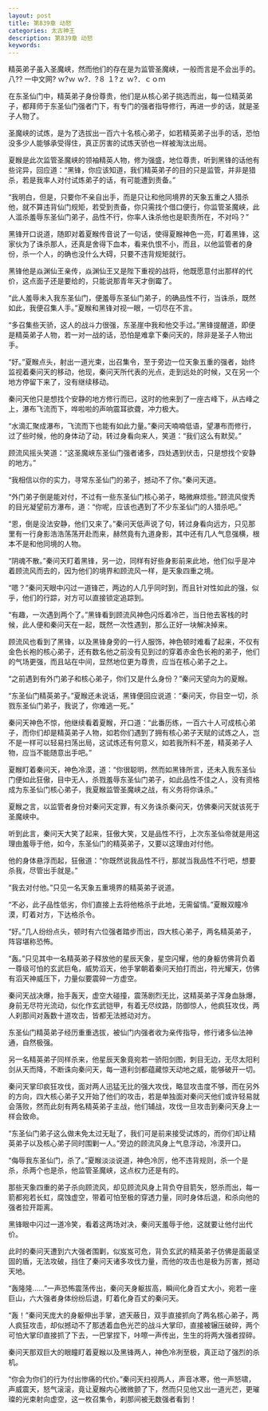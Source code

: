 ```yaml
---
layout: post
title: 第839章 动怒
categories: 太古神王
description: 第839章 动怒
keywords:
---
```


精英弟子虽入圣魔峡，然而他们的存在是为监管圣魔峡，一般而言是不会出手的。八?? 一中文网?  ｗ?ｗ ｗ?．?８ １?ｚ ｗ?．ｃｏｍ

在东圣仙门中，精英弟子身份尊贵，他们是从核心弟子挑选而出，每一位精英弟子，都拜师于东圣仙门强者门下，有专门的强者指导修行，再进一步的话，就是圣子人物了。

圣魔峡的试炼，是为了选拔出一百六十名核心弟子，如若精英弟子出手的话，恐怕没多少人能够承受得住，真正厉害的试炼天骄也一样被淘汰出局。

夏睺是此次监管圣魔峡的领袖精英人物，修为强盛，地位尊贵，听到黑锋的话他有些诧异，回应道：“黑锋，你应该知道，我们精英弟子的目的只是监管，并非是猎杀，若是我率人对付试炼弟子的话，有可能遭到责备。”

“我明白，但是，只要你不亲自出手，而是只让和他同境界的天象五重之人猎杀他，就不算违背仙门规矩，若受到责备，你只需找个借口便行，你监管圣魔峡，此人滥杀羞辱东圣仙门弟子，品性不行，你率人诛杀他也是职责所在，不对吗？”

黑锋开口说道，随即对着夏睺传音说了一句话，使得夏睺神色一亮，盯着黑锋，这家伙为了诛杀那人，还真是舍得下血本，看来仇恨不小，而且，以他监管者的身份，杀一个人，的确也没什么大碍，只要不违背规矩就行。

黑锋他是焱渊仙王亲传，焱渊仙王又是陛下重视的战将，他既愿意付出那样的代价，这点面子还是要给的，只能说那青年天才倒霉了。

“此人羞辱未入我东圣仙门，便羞辱东圣仙门弟子，的确品性不行，当诛杀，既然如此，我便召集人手。”夏睺和黑锋对视一眼，一切尽在不言。

“多召集些天骄，这人的战斗力很强，东圣崖中我和他交手过。”黑锋提醒道，即便是精英弟子人物，若一对一战的话，恐怕是难拿下秦问天的，除非是圣子人物出手。

“好。”夏睺点头，射出一道光束，出召集令，至于旁边一位天象五重的强者，始终监视着秦问天的移动，他现，秦问天所代表的光点，走到远处的时候，又在另一个地方停留下来了，没有继续移动。

秦问天他只是想找个安静的地方修行而已，这时的他来到了一座古峰下，从古峰之上，瀑布飞流而下，哗啦啦的声响震耳欲聋，冲力极大。

“水滴汇聚成瀑布，飞流而下也能有如此力量。”秦问天喃喃低语，望瀑布而修行，过了些时候，他的身体动了动，转过身看向来人，笑道：“我们这么有默契。”

顾流风摇头笑道：“这圣魔峡东圣仙门强者诸多，四处遇到伏击，只是想找个安静的地方。”

“我相信以你的实力，寻常东圣仙门的弟子，撼动不了你。”秦问天道。

“外门弟子倒是能对付，不过有一些东圣仙门核心弟子，略微麻烦些。”顾流风俊秀的目光凝望前方瀑布，道：“你呢，应该也遇到了不少东圣仙门的人猎杀吧。”

“恩，倒是没法安静，他们又来了。”秦问天低声说了句，转过身看向远方，只见那里有一行身影浩浩荡荡开赴而来，赫然竟有九道身影，其中还有几人气息强横，根本不是和他同境的人物。

“阴魂不散。”秦问天盯着黑锋，另一边，同样有好些身影前来此地，他们似乎是冲着顾流风而去的，因为他们的境界和顾流风一样，是天象四重之境。

“嗯？”秦问天眼中闪过一道锋芒，两边的人几乎同时到，而且针对性如此的强，似乎，他们的行踪，对方可以直接锁定追踪到。

“有趣，一次遇到两个了。”黑锋看到顾流风神色闪烁着冷芒，当日他去客栈的时候，此人便和秦问天在一起，既然一次性遇到，那么正好一块解决掉来。

顾流风也看到了黑锋，以及黑锋身旁的一行人服饰，神色顿时难看了起来，不仅有金色长袍的核心弟子，还有数名他之前没有见到过的穿着赤金色长袍的弟子，他们的气场更强，而且站在中间，显然地位更为尊贵，应当在核心弟子之上。

“之前遇到有外门弟子和核心弟子，你们又是什么身份？”秦问天望向为的夏睺。

“东圣仙门精英弟子。”夏睺还未说话，黑锋便回应说道：“秦问天，你目空一切，杀戮东圣仙门弟子，我说了，你难逃一死。”

秦问天神色不惊，他继续看着夏睺，开口道：“此番历练，一百六十人可成核心弟子，而你们却是精英弟子人物，如若你们遇到了拥有核心弟子天赋的试炼之人，岂不是一样可以轻易扫荡出局，这试炼还有何意义，如若我所料不差，精英弟子人物，应当不能随意出手吧。”

夏睺盯着秦问天，神色冷漠，道：“你很聪明，然而如黑锋所言，还未入我东圣仙门便如此狂傲，目中无人，杀戮羞辱东圣仙门弟子，如此品性不佳之人，没有资格成为东圣仙门核心弟子，我夏睺监管圣魔峡之战，有义务将你诛杀。”

夏睺之言，以监管者身份对秦问天定罪，有义务诛杀秦问天，仿佛秦问天就该死于圣魔峡中。

听到此言，秦问天大笑了起来，狂傲大笑，又是品性不行，上次东圣仙帝就是用这理由羞辱于他，如今，东圣仙门的精英弟子，又要以这理由对付他。

他的身体悬浮而起，狂傲道：“你既然说我品性不行，那就当我品性不行吧，想要杀我，尽管出手就是。”

“我去对付他。”只见一名天象五重境界的精英弟子说道。

“不必，此子品性低劣，你们直接上去将他格杀于此地，无需留情。”夏睺双瞳冷漠，盯着对方，下达格杀令。

“好。”几人纷纷点头，顿时有六位强者踏步而出，四大核心弟子，两名精英弟子，阵容堪称恐怖。

“轰。”只见其中一名精英弟子释放他的星辰天象，星空闪耀，他的身躯仿佛背负着一尊级可怕的玄武巨龟，威势滔天，他手掌朝着秦问天拍打而出，符光耀天，仿佛有滔天神威压下，力量似要震碎一方虚空。

秦问天战决爆，抬手轰天，虚空大碰撞，震荡剧烈无比，这精英弟子浑身血脉爆，身前无尽符光流动，似化作玄武铠甲，有着无尽纹路，防御惊人，他疯狂攻伐，两人刹那间对轰数十道攻击，皆都无法撼动对方。

东圣仙门精英弟子经历重重选拔，被仙门内强者收为亲传指导，修行诸多仙法神通，自然极强。

另一名精英弟子同样杀来，他星辰天象竟宛若一骄阳剑图，刺目无边，无尽太阳利剑从天而降，不断诛向秦问天，每一道利剑都蕴藏惊天动地之威，能够破开一切。

秦问天掌印疯狂攻伐，面对两人迅猛无比的强大攻伐，略显攻击度不够，而在另外的方向，四大核心弟子又开始了他们的攻击，若是单独面对秦问天他们或许轻易就会落败，然而此刻有两名精英弟子主战，他们辅战，攻伐一旦攻击到秦问天身上一样会致命。

“东圣仙门弟子这么做未免太过无耻了，我们可是前来接受试炼的，而你们却让精英弟子以及核心弟子同时围剿一人。”旁边的顾流风身上气息浮动，冷漠开口。

“侮辱我东圣仙门，杀了。”夏睺淡淡说道，神色冷厉，他不违背规则，杀一个是杀，杀两个也是杀，他监管圣魔峡，这点权力还是有的。

那些天象四重的弟子杀向顾流风，却见顾流风身上背负夺目箭矢，怒杀而出，每一箭都宛若长虹，腐蚀虚空，带着可怕至极的穿透力量，同时身体后退，和杀向他的强者拉开距离。

黑锋眼中闪过一道冷笑，看着这两场对决，秦问天羞辱于他，这就要让他付出代价。

此时的秦问天遭到六大强者围剿，似岌岌可危，背负玄武的精英弟子仿佛是面最坚固的盾，无法攻破，挡住了秦问天诸多攻伐力量，而他的攻击也是极为厉害，撼动天地。

“轰隆隆……”一声恐怖震荡传出，秦问天身躯拔高，瞬间化身百丈大小，宛若一座巨山，六大强者身体纷纷后退，盯着化身百丈的秦问天。

“轰！”秦问天庞大的身躯伸出手掌，遮天蔽日，双手直接抓向了两名核心弟子，两人疯狂攻击，却似撼动不了那透着血色光芒的战斗大掌印，直接被辗压破碎，两个可怕大掌印直接抓了下去，一巴掌捏下，咔嚓一声传出，生生的将两大强者捏碎。

秦问天那双巨大的眼瞳盯着夏睺以及黑锋两人，神色冷冽至极，真正动了强烈的杀机。

“你会为你们的行为付出惨痛的代价。”秦问天扫视两人，声音冰寒，他一声怒啸，声威震天，怒气滚滚，竟让夏睺内心微微颤了下，然而只见他又出一道光芒，更璀璨的光束射向虚空，这一枚召集令，刹那间被无数强者看到！
